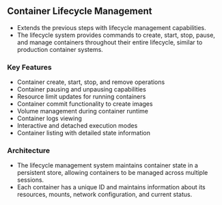
## Container Lifecycle Management

- Extends the previous steps with lifecycle management capabilities. 
- The lifecycle system provides commands to create, start, stop, pause, and manage containers throughout their entire lifecycle, similar to production container systems.

### Key Features

- Container create, start, stop, and remove operations
- Container pausing and unpausing capabilities
- Resource limit updates for running containers
- Container commit functionality to create images
- Volume management during container runtime
- Container logs viewing
- Interactive and detached execution modes
- Container listing with detailed state information

### Architecture

- The lifecycle management system maintains container state in a persistent store, allowing containers to be managed across multiple sessions.
-  Each container has a unique ID and maintains information about its resources, mounts, network configuration, and current status.


